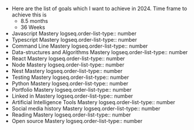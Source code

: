 - Here are the list of goals which I want to achieve in 2024. Time frame to achieve this is
	- 8.5 months
	- 36 Weeks
- Javascript Mastery
  logseq.order-list-type:: number
- Typescript Mastery
  logseq.order-list-type:: number
- Command Line Mastery
  logseq.order-list-type:: number
- Data-structures and Algorithms Mastery
  logseq.order-list-type:: number
- React Mastery
  logseq.order-list-type:: number
- Node Mastery
  logseq.order-list-type:: number
- Nest Mastery
  logseq.order-list-type:: number
- Testing Mastery
  logseq.order-list-type:: number
- Python Mastery
  logseq.order-list-type:: number
- Portfolio Mastery
  logseq.order-list-type:: number
- Linked in Mastery
  logseq.order-list-type:: number
- Artificial Intelligence Tools Mastery
  logseq.order-list-type:: number
- Social media history Mastery
  logseq.order-list-type:: number
- Reading Mastery
  logseq.order-list-type:: number
- Open source Mastery
  logseq.order-list-type:: number